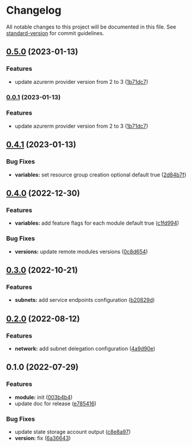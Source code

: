 # Changelog

All notable changes to this project will be documented in this file. See [standard-version](https://github.com/conventional-changelog/standard-version) for commit guidelines.

## [0.5.0](https://github.com/padok-team/terraform-azurerm-landing-zone/compare/v0.4.1...v0.5.0) (2023-01-13)


### Features

* update azurerm provider version from 2 to 3 ([1b71dc7](https://github.com/padok-team/terraform-azurerm-landing-zone/commit/1b71dc711bccd994cfd1198789f7e3049d16a6f8))

### [0.0.1](https://github.com/padok-team/terraform-azurerm-landing-zone/compare/v0.4.1...v0.0.1) (2023-01-13)


### Features

* update azurerm provider version from 2 to 3 ([1b71dc7](https://github.com/padok-team/terraform-azurerm-landing-zone/commit/1b71dc711bccd994cfd1198789f7e3049d16a6f8))

## [0.4.1](https://github.com/padok-team/terraform-azurerm-landing-zone/compare/v0.4.0...v0.4.1) (2023-01-13)


### Bug Fixes

* **variables:** set resource group creation optional default true ([2d84b7f](https://github.com/padok-team/terraform-azurerm-landing-zone/commit/2d84b7fae111946860ac00acbfe9af565016e3b5))

## [0.4.0](https://github.com/padok-team/terraform-azurerm-landing-zone/compare/v0.3.0...v0.4.0) (2022-12-30)


### Features

* **variables:** add feature flags for each module default true ([c1fd994](https://github.com/padok-team/terraform-azurerm-landing-zone/commit/c1fd994106cbe33772b8fc3c03a75bcd83d13740))


### Bug Fixes

* **versions:** update remote modules versions ([0c8d654](https://github.com/padok-team/terraform-azurerm-landing-zone/commit/0c8d6542db0305fa4d670004affa1a180a49e27d))

## [0.3.0](https://github.com/padok-team/terraform-azurerm-landing-zone/compare/v0.2.0...v0.3.0) (2022-10-21)


### Features

* **subnets:** add service endpoints configuration ([b20829d](https://github.com/padok-team/terraform-azurerm-landing-zone/commit/b20829d1424b3f39fbb807edbb7e2962e1a81b57))

## [0.2.0](https://github.com/padok-team/terraform-azurerm-landing-zone/compare/v0.1.0...v0.2.0) (2022-08-12)


### Features

* **network:** add subnet delegation configuration ([4a9d90e](https://github.com/padok-team/terraform-azurerm-landing-zone/commit/4a9d90e3d6668afd588c57ffee2c023584e14c4c))

## 0.1.0 (2022-07-29)


### Features

* **module:** init ([003b4b4](https://github.com/padok-team/terraform-azurerm-landing-zone/commit/003b4b4e23f44b6d3eb3a5eb0d01f63ffcb0bcb0))
* update doc for release ([e785416](https://github.com/padok-team/terraform-azurerm-landing-zone/commit/e785416aea638fc0beb9fb27141389d991a65853))


### Bug Fixes

* update state storage account output ([c8e8a97](https://github.com/padok-team/terraform-azurerm-landing-zone/commit/c8e8a972204387c2e85fd8b74f17c9761ba625a2))
* **version:** fix ([6a36643](https://github.com/padok-team/terraform-azurerm-landing-zone/commit/6a3664365a5e1ae15840d3a9722c2a0515e995e1))
